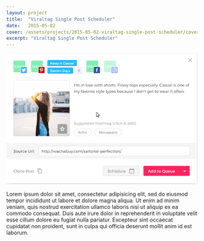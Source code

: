 ```yaml
---
layout: project
title:  "Viraltag Single Post Scheduler"
date:   2015-05-02
cover: /assets/projects/2015-05-02-viraltag-single-post-scheduler/cover.png
excerpt: "Viraltag Single Post Scheduler"
---
```


![Viraltag Single Post Scheduler](/assets/projects/2015-05-02-viraltag-single-post-scheduler/cover.png)

Lorem ipsum dolor sit amet, consectetur adipisicing elit, sed do eiusmod
tempor incididunt ut labore et dolore magna aliqua. Ut enim ad minim veniam,
quis nostrud exercitation ullamco laboris nisi ut aliquip ex ea commodo
consequat. Duis aute irure dolor in reprehenderit in voluptate velit esse
cillum dolore eu fugiat nulla pariatur. Excepteur sint occaecat cupidatat non
proident, sunt in culpa qui officia deserunt mollit anim id est laborum.

